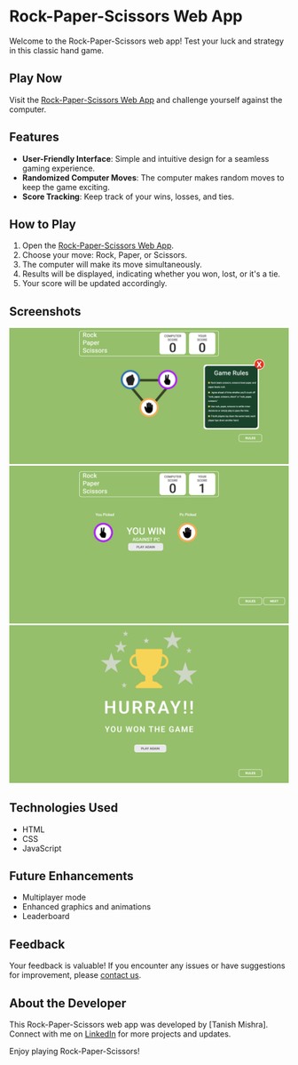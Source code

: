 # Rock-Paper-Scissors Web App

Welcome to the Rock-Paper-Scissors web app! Test your luck and strategy in this classic hand game.

## Play Now
Visit the [Rock-Paper-Scissors Web App](https://rock-ps.vercel.app) and challenge yourself against the computer.

## Features
- **User-Friendly Interface**: Simple and intuitive design for a seamless gaming experience.
- **Randomized Computer Moves**: The computer makes random moves to keep the game exciting.
- **Score Tracking**: Keep track of your wins, losses, and ties.

## How to Play
1. Open the [Rock-Paper-Scissors Web App](https://rock-ps.vercel.app/).
2. Choose your move: Rock, Paper, or Scissors.
3. The computer will make its move simultaneously.
4. Results will be displayed, indicating whether you won, lost, or it's a tie.
5. Your score will be updated accordingly.

## Screenshots
![Game Screenshot](/assets/game_ss_ii.png)
![Game Screenshot](/assets/game_ss.png)
![Game Screenshot](/assets/game_ss_iii.png)

## Technologies Used
- HTML
- CSS
- JavaScript

## Future Enhancements
- Multiplayer mode
- Enhanced graphics and animations
- Leaderboard

## Feedback
Your feedback is valuable! If you encounter any issues or have suggestions for improvement, please [contact us](mailto:tanishmishra97@gmail.com).

## About the Developer
This Rock-Paper-Scissors web app was developed by [Tanish Mishra]. Connect with me on [LinkedIn](https://www.linkedin.com/in/tanish-mishra-5a7478265/) for more projects and updates.

Enjoy playing Rock-Paper-Scissors!
